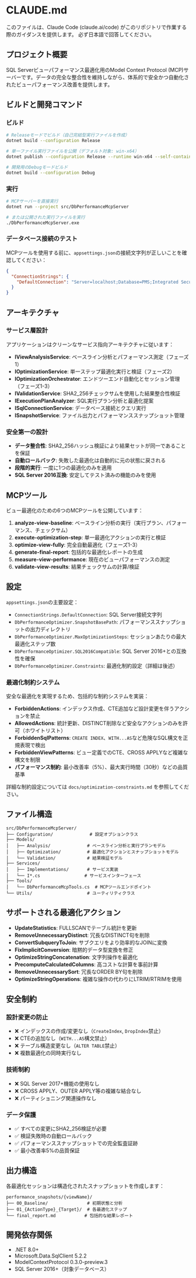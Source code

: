 # CLAUDE.md

このファイルは、Claude Code (claude.ai/code) がこのリポジトリで作業する際のガイダンスを提供します。
必ず日本語で回答してください。

## プロジェクト概要

SQL Serverビューパフォーマンス最適化用のModel Context Protocol (MCP)サーバーです。データの完全な整合性を維持しながら、体系的で安全かつ自動化されたビューパフォーマンス改善を提供します。

## ビルドと開発コマンド

### ビルド
```bash
# Releaseモードでビルド（自己完結型実行ファイルを作成）
dotnet build --configuration Release

# 単一ファイル実行ファイルを公開（デフォルト対象: win-x64）
dotnet publish --configuration Release --runtime win-x64 --self-contained true

# 開発用のDebugモードビルド
dotnet build --configuration Debug
```

### 実行
```bash
# MCPサーバーを直接実行
dotnet run --project src/DbPerformanceMcpServer

# または公開された実行ファイルを実行
./DbPerformanceMcpServer.exe
```

### データベース接続のテスト
MCPツールを使用する前に、`appsettings.json`の接続文字列が正しいことを確認してください：
```json
{
  "ConnectionStrings": {
    "DefaultConnection": "Server=localhost;Database=PMS;Integrated Security=true;TrustServerCertificate=true;"
  }
}
```

## アーキテクチャ

### サービス層設計
アプリケーションはクリーンなサービス指向アーキテクチャに従います：

- **IViewAnalysisService**: ベースライン分析とパフォーマンス測定（フェーズ1）
- **IOptimizationService**: 単一ステップ最適化実行と検証（フェーズ2）  
- **IOptimizationOrchestrator**: エンドツーエンド自動化とセッション管理（フェーズ1-3）
- **IValidationService**: SHA2_256チェックサムを使用した結果整合性検証
- **IExecutionPlanAnalyzer**: SQL実行プラン分析と最適化提案
- **ISqlConnectionService**: データベース接続とクエリ実行
- **ISnapshotService**: ファイル出力とパフォーマンススナップショット管理

### 安全第一の設計
- **データ整合性**: SHA2_256ハッシュ検証により結果セットが同一であることを保証
- **自動ロールバック**: 失敗した最適化は自動的に元の状態に戻される
- **段階的実行**: 一度に1つの最適化のみを適用
- **SQL Server 2016互換**: 安定してテスト済みの機能のみを使用

## MCPツール

ビュー最適化のための6つのMCPツールを公開しています：

1. **analyze-view-baseline**: ベースライン分析の実行（実行プラン、パフォーマンス、チェックサム）
2. **execute-optimization-step**: 単一最適化アクションの実行と検証
3. **optimize-view-fully**: 完全自動最適化（フェーズ1-3）
4. **generate-final-report**: 包括的な最適化レポートの生成
5. **measure-view-performance**: 現在のビューパフォーマンスの測定
6. **validate-view-results**: 結果チェックサムの計算/検証

## 設定

`appsettings.json`の主要設定：

- `ConnectionStrings.DefaultConnection`: SQL Server接続文字列
- `DbPerformanceOptimizer.SnapshotBasePath`: パフォーマンススナップショットの出力ディレクトリ
- `DbPerformanceOptimizer.MaxOptimizationSteps`: セッションあたりの最大最適化ステップ数
- `DbPerformanceOptimizer.SQL2016Compatible`: SQL Server 2016+との互換性を確保
- `DbPerformanceOptimizer.Constraints`: 最適化制約設定（詳細は後述）

### 最適化制約システム
安全な最適化を実現するため、包括的な制約システムを実装：

- **ForbiddenActions**: インデックス作成、CTE追加など設計変更を伴うアクションを禁止
- **AllowedActions**: 統計更新、DISTINCT削除など安全なアクションのみを許可（ホワイトリスト）
- **ForbiddenSqlPatterns**: `CREATE INDEX`、`WITH...AS`など危険なSQL構文を正規表現で検出
- **ForbiddenViewPatterns**: ビュー定義でのCTE、CROSS APPLYなど複雑な構文を制限
- **パフォーマンス制約**: 最小改善率（5%）、最大実行時間（30秒）などの品質基準

詳細な制約設定については `docs/optimization-constraints.md` を参照してください。

## ファイル構造

```
src/DbPerformanceMcpServer/
├── Configuration/              # 設定オプションクラス
├── Models/
│   ├── Analysis/              # ベースライン分析と実行プランモデル
│   ├── Optimization/          # 最適化アクションとスナップショットモデル
│   └── Validation/            # 結果検証モデル
├── Services/
│   ├── Implementations/       # サービス実装
│   └── I*.cs                 # サービスインターフェース
├── Tools/
│   └── DbPerformanceMcpTools.cs  # MCPツールエンドポイント
└── Utils/                     # ユーティリティクラス
```

## サポートされる最適化アクション

- **UpdateStatistics**: FULLSCANでテーブル統計を更新
- **RemoveUnnecessaryDistinct**: 冗長なDISTINCT句を削除
- **ConvertSubqueryToJoin**: サブクエリをより効率的なJOINに変換
- **FixImplicitConversion**: 暗黙的データ型変換を修正
- **OptimizeStringConcatenation**: 文字列操作を最適化
- **PrecomputeCalculatedColumns**: 高コストな計算を事前計算
- **RemoveUnnecessarySort**: 冗長なORDER BY句を削除
- **OptimizeStringOperations**: 複雑な操作の代わりにLTRIM/RTRIMを使用

## 安全制約

### 設計変更の防止
- ❌ インデックスの作成/変更なし（`CreateIndex`, `DropIndex`禁止）
- ❌ CTEの追加なし（`WITH...AS`構文禁止）
- ❌ テーブル構造変更なし（`ALTER TABLE`禁止）
- ❌ 複数最適化の同時実行なし

### 技術制約
- ❌ SQL Server 2017+機能の使用なし
- ❌ CROSS APPLY、OUTER APPLY等の複雑な結合なし
- ❌ パーティショニング関連操作なし

### データ保護
- ✅ すべての変更にSHA2_256検証が必要
- ✅ 検証失敗時の自動ロールバック
- ✅ パフォーマンススナップショットでの完全監査証跡
- ✅ 最小改善率5%の品質保証

## 出力構造

各最適化セッションは構造化されたスナップショットを作成します：

```
performance_snapshots/{viewName}/
├── 00_Baseline/               # 初期状態と分析
├── 01_{ActionType}_{Target}/  # 各最適化ステップ
└── final_report.md           # 包括的な結果レポート
```

## 開発依存関係

- .NET 8.0+
- Microsoft.Data.SqlClient 5.2.2
- ModelContextProtocol 0.3.0-preview.3
- SQL Server 2016+（対象データベース）